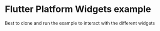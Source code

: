 # Flutter Platform Widgets example

Best to clone and run the example to interact with the different widgets
